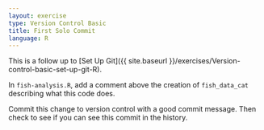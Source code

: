 ```yaml
---
layout: exercise
type: Version Control Basic
title: First Solo Commit
language: R
---
```


This is a follow up to
[Set Up Git]({{ site.baseurl }}/exercises/Version-control-basic-set-up-git-R).

In `fish-analysis.R`, add a comment above the creation of `fish_data_cat` describing what this code does. 

Commit this change to version control with a good commit message. Then check to
see if you can see this commit in the history.
